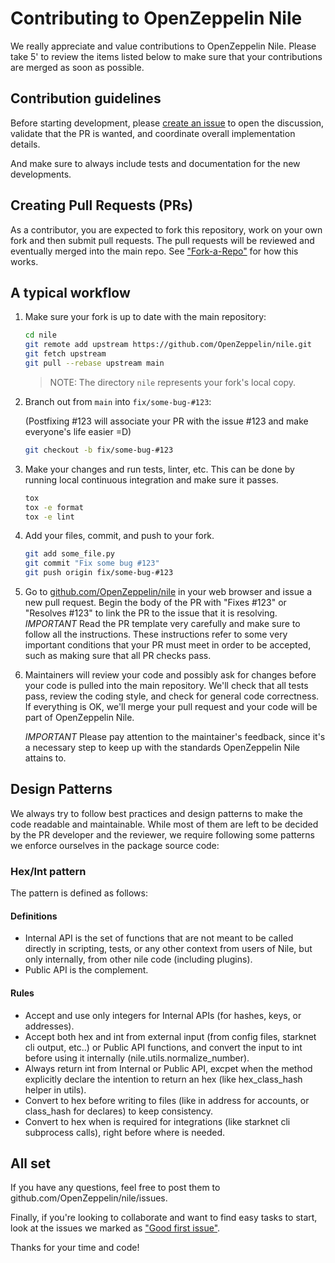 # Contributing to OpenZeppelin Nile

We really appreciate and value contributions to OpenZeppelin Nile. Please take 5' to review the items listed below to make sure that your contributions are merged as soon as possible.

## Contribution guidelines

Before starting development, please [create an issue](https://github.com/OpenZeppelin/nile/issues/new) to open the discussion, validate that the PR is wanted, and coordinate overall implementation details.

And make sure to always include tests and documentation for the new developments.

## Creating Pull Requests (PRs)

As a contributor, you are expected to fork this repository, work on your own fork and then submit pull requests. The pull requests will be reviewed and eventually merged into the main repo. See ["Fork-a-Repo"](https://help.github.com/articles/fork-a-repo/) for how this works.

## A typical workflow

1. Make sure your fork is up to date with the main repository:

    ```sh
    cd nile
    git remote add upstream https://github.com/OpenZeppelin/nile.git
    git fetch upstream
    git pull --rebase upstream main
    ```

    > NOTE: The directory `nile` represents your fork's local copy.

2. Branch out from `main` into `fix/some-bug-#123`:

    (Postfixing #123 will associate your PR with the issue #123 and make everyone's life easier =D)

    ```sh
    git checkout -b fix/some-bug-#123
    ```

3. Make your changes and run tests, linter, etc. This can be done by running local continuous integration and make sure it passes.

    ```bash
    tox
    tox -e format
    tox -e lint
    ```

4. Add your files, commit, and push to your fork.

    ```sh
    git add some_file.py
    git commit "Fix some bug #123"
    git push origin fix/some-bug-#123
    ```

5. Go to [github.com/OpenZeppelin/nile](https://github.com/OpenZeppelin/nile) in your web browser and issue a new pull request.
    Begin the body of the PR with "Fixes #123" or "Resolves #123" to link the PR to the issue that it is resolving.
    *IMPORTANT* Read the PR template very carefully and make sure to follow all the instructions. These instructions
    refer to some very important conditions that your PR must meet in order to be accepted, such as making sure that all PR checks pass.

6. Maintainers will review your code and possibly ask for changes before your code is pulled into the main repository. We'll check that all tests pass, review the coding style, and check for general code correctness. If everything is OK, we'll merge your pull request and your code will be part of OpenZeppelin Nile.

    *IMPORTANT* Please pay attention to the maintainer's feedback, since it's a necessary step to keep up with the standards OpenZeppelin Nile attains to.


## Design Patterns

We always try to follow best practices and design patterns to make the code readable and maintainable. While most of them are left to be decided by the PR developer and the reviewer, we require following some patterns we enforce ourselves in the package source code:

### Hex/Int pattern

The pattern is defined as follows:

#### Definitions
- Internal API is the set of functions that are not meant to be called directly in scripting, tests, or any other context from users of Nile, but only internally, from other nile code (including plugins).
- Public API is the complement.

#### Rules
- Accept and use only integers for Internal APIs (for hashes, keys, or addresses).
- Accept both hex and int from external input (from config files, starknet cli output, etc..) or Public API functions, and convert the input to int before using it internally (nile.utils.normalize_number).
- Always return int from Internal or Public API, excpet when the method explicitly declare the intention to return an hex (like hex_class_hash helper in utils).
- Convert to hex before writing to files (like in address for accounts, or class_hash for declares) to keep consistency.
- Convert to hex when is required for integrations (like starknet cli subprocess calls), right before where is needed.


## All set

If you have any questions, feel free to post them to github.com/OpenZeppelin/nile/issues.

Finally, if you're looking to collaborate and want to find easy tasks to start, look at the issues we marked as ["Good first issue"](https://github.com/OpenZeppelin/nile/labels/good%20first%20issue).

Thanks for your time and code!
